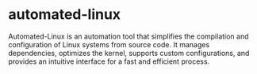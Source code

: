 # automated-linux
Automated-Linux is an automation tool that simplifies the compilation and configuration of Linux systems from source code. It manages dependencies, optimizes the kernel, supports custom configurations, and provides an intuitive interface for a fast and efficient process.
